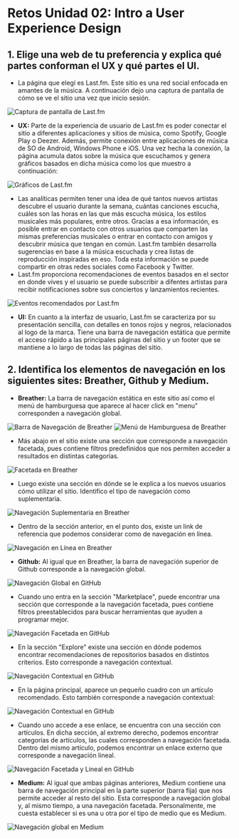 # Retos Unidad 02: Intro a User Experience Design

## 1. Elige una web de tu preferencia y explica qué partes conforman el UX y qué partes el UI.

- La página que elegí es Last.fm. Este sitio es una red social enfocada en amantes de la música. A continuación dejo una captura de pantalla de cómo se ve el sitio una vez que inicio sesión.

![Captura de pantalla de Last.fm](lastfm.png)

* **UX:** Parte de la experiencia de usuario de Last.fm es poder conectar el sitio a diferentes aplicaciones y sitios de música, como Spotify, Google Play o Deezer. Además, permite conexión entre aplicaciones de música de SO de Android, Windows Phone e iOS. Una vez hecha la conexión, la página acumula datos sobre la música que escuchamos y genera gráficos basados en dicha música como los que muestro a continuación:

![Gráficos de Last.fm](lastfm-graphs.png)

* Las analíticas permiten tener una idea de qué tantos nuevos artistas descubre el usuario durante la semana, cuántas canciones escucha, cuáles son las horas en las que más escucha música, los estilos musicales más populares, entre otros. Gracias a esa información, es posible entrar en contacto con otros usuarios que comparten las mismas preferencias musicales o entrar en contacto con amigos y descubrir música que tengan en común. Last.fm también desarrolla sugerencias en base a la música escuchada y crea listas de reproducción inspiradas en eso. Toda esta información se puede compartir en otras redes sociales como Facebook y Twitter.
* Last.fm proporciona recomendaciones de eventos basados en el sector en donde vives y el usuario se puede subscribir a difentes artistas para recibir notificaciones sobre sus conciertos y lanzamientos recientes.

![Eventos recomendados por Last.fm](lastfm-events.png)

* **UI:** En cuanto a la interfaz de usuario, Last.fm se caracteriza por su presentación sencilla, con detalles en tonos rojos y negros, relacionados al logo de la marca. Tiene una barra de navegación estática que permite el acceso rápido a las principales páginas del sitio y un footer que se mantiene a lo largo de todas las páginas del sitio.

## 2.  Identifica los elementos de navegación en los siguientes sites: Breather, Github y Medium.

* **Breather:** La barra de navegación estática en este sitio así como el menú de hamburguesa que aparece al hacer click en "menu" corresponden a navegación global.

![Barra de Navegación de Breather](breather1.png)
![Menú de Hamburguesa de Breather](breather2.png)

* Más abajo en el sitio existe una sección que corresponde a navegación facetada, pues contiene filtros predefinidos que nos permiten acceder a resultados en distintas categorías.

![Facetada en Breather](breather3.png)

* Luego existe una sección en dónde se le explica a los nuevos usuarios cómo utilizar el sitio. Identifico el tipo de navegación como suplementaria.

![Navegación Suplementaria en Breather](breather4.png)

* Dentro de la sección anterior, en el punto dos, existe un link de referencia que podemos considerar como de navegación en línea.

![Navegación en Línea en Breather](breather5.png)

* **Github:** Al igual que en Breather, la barra de navegación superior de Github corresponde a la navegación global.

![Navegación Global en GitHub](github1.png)

* Cuando uno entra en la sección "Marketplace", puede encontrar una sección que corresponde a la navegación facetada, pues contiene filtros preestablecidos para buscar herramientas que ayuden a programar mejor.

![Navegación Facetada en GitHub](github2.png)

* En la sección "Explore" existe una sección en dónde podemos encontrar recomendaciones de repositorios basados en distintos criterios. Esto corresponde a navegación contextual.

![Navegación Contextual en GitHub](github3.png)

* En la página principal, aparece un pequeño cuadro con un artículo recomendado. Esto también corresponde a navegación contextual:

![Navegación Contextual en GitHub](github5.png)

* Cuando uno accede a ese enlace, se encuentra con una sección con artículos. En dicha sección, al extremo derecho, podemos encontrar categorías de artículos, las cuales corresponden a navegación facetada. Dentro del mismo artículo, podemos encontrar un enlace externo que corresponde a navegación lineal.

![Navegación Facetada y Lineal en GitHub](github4.png)

* **Medium:** Al igual que ambas páginas anteriores, Medium contiene una barra de navegación principal en la parte superior (barra fija) que nos permite acceder al resto del sitio. Esta corresponde a navegación global y, al mismo tiempo, a una navegación facetada. Personalmente, me cuesta establecer si es una u otra por el tipo de medio que es Medium.

![Navegación global en Medium](medium1.png)
